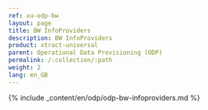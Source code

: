 ```yaml
---
ref: xu-odp-bw
layout: page
title: BW InfoProviders
description: BW InfoProviders
product: xtract-universal
parent: Operational Data Provisioning (ODP)
permalink: /:collection/:path
weight: 2
lang: en_GB
---
```



{% include _content/en/odp/odp-bw-infoproviders.md %} 